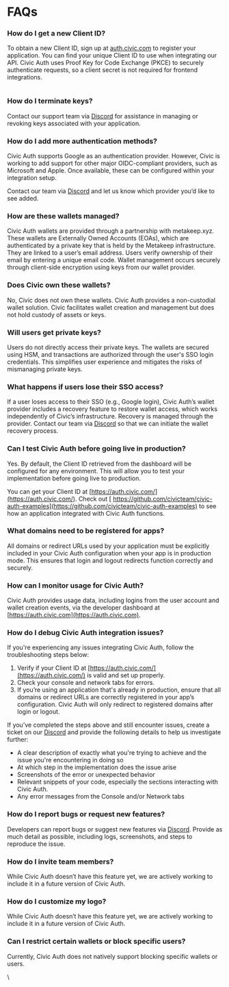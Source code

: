 # FAQs

### **How do I get a new Client ID?**

To obtain a new Client ID, sign up at [auth.civic.com](https://auth.civic.com/) to register your application. You can find your unique Client ID to use when integrating our API. Civic Auth uses Proof Key for Code Exchange (PKCE) to securely authenticate requests, so a client secret is not required for frontend integrations.

<figure><img src="https://lh7-rt.googleusercontent.com/docsz/AD_4nXfx2uBBUo2SDd3t7yK1ods96iFRn1yU-c1g1VbY0oIQ3bHXWQIrb5vgVYj1iptiTLoErNUf2MN6b6wyVGuk_q_KF97RHnJpjbKGuOfrmSIk4hZiGYtX3RRbH9h2uFVGr_FONoC1?key=bpfm59RoatPWrgL42BLuapQY" alt=""><figcaption></figcaption></figure>

### **How do I terminate keys?**

Contact our support team via [Discord](https://discord.com/invite/MWmhXauJw8/) for assistance in managing or revoking keys associated with your application.

### **How do I add more authentication methods?**

Civic Auth supports Google as an authentication provider. However, Civic is working to add support for other major OIDC-compliant providers, such as Microsoft and Apple. Once available, these can be configured within your integration setup.

Contact our team via [Discord](https://discord.com/invite/MWmhXauJw8/) and let us know which provider you’d like to see added.&#x20;

### **How are these wallets managed?**

Civic Auth wallets are provided through a partnership with metakeep.xyz. These wallets are Externally Owned Accounts (EOAs), which are authenticated by a private key that is held by the Metakeep infrastructure. They are linked to a user’s email address. Users verify ownership of their email by entering a unique email code. Wallet management occurs securely through client-side encryption using keys from our wallet provider.

### **Does Civic own these wallets?**

No, Civic does not own these wallets. Civic Auth provides a non-custodial wallet solution. Civic facilitates wallet creation and management but does not hold custody of assets or keys.

### **Will users get private keys?**

Users do not directly access their private keys. The wallets are secured using HSM, and transactions are authorized through the user's SSO login credentials. This simplifies user experience and mitigates the risks of mismanaging private keys.

### **What happens if users lose their SSO access?**

If a user loses access to their SSO (e.g., Google login), Civic Auth’s wallet provider includes a recovery feature to restore wallet access, which works independently of Civic’s infrastructure. Recovery is managed through the provider. Contact our team via [Discord](https://discord.com/invite/MWmhXauJw8/) so that we can initiate the wallet recovery process.&#x20;

### **Can I test Civic Auth before going live in production?** &#x20;

Yes. By default, the Client ID retrieved from the dashboard will be configured for any environment. This will allow you to test your implementation before going live to production.&#x20;

You can get your Client ID at [https://auth.civic.com/](https://auth.civic.com/). Check out [ https://github.com/civicteam/civic-auth-examples](https://github.com/civicteam/civic-auth-examples) to see how an application integrated with Civic Auth functions.

### **What domains need to be registered for apps?** &#x20;

All domains or redirect URLs used by your application must be explicitly included in your Civic Auth configuration when your app is in production mode. This ensures that login and logout redirects function correctly and securely. &#x20;

### **How can I monitor usage for Civic Auth?** &#x20;

Civic Auth provides usage data, including logins from the user account and wallet creation events, via the developer dashboard at [https://auth.civic.com](https://auth.civic.com). &#x20;

### **How do I debug Civic Auth integration issues?** &#x20;

If you're experiencing any issues integrating Civic Auth, follow the troubleshooting steps below:

1. Verify if your Client ID at [https://auth.civic.com/](https://auth.civic.com/) is valid and set up properly.&#x20;
2. Check your console and network tabs for errors.
3. If you’re using an application that's already in production, ensure that all domains or redirect URLs are correctly registered in your app’s configuration. Civic Auth will only redirect to registered domains after login or logout.

If you’ve completed the steps above and still encounter issues, create a ticket on our [Discord](https://discord.com/invite/MWmhXauJw8/) and provide the following details to help us investigate further:

* A clear description of exactly what you're trying to achieve and the issue you're encountering in doing so
* At which step in the implementation does the issue arise
* Screenshots of the error or unexpected behavior
* Relevant snippets of your code, especially the sections interacting with Civic Auth.
* Any error messages from the Console and/or Network tabs

### **How do I report bugs or request new features?** &#x20;

Developers can report bugs or suggest new features via [Discord](https://discord.com/invite/MWmhXauJw8/). Provide as much detail as possible, including logs, screenshots, and steps to reproduce the issue.

### **How do I invite team members?**

While Civic Auth doesn’t have this feature yet, we are actively working to include it in a future version of Civic Auth.&#x20;

### **How do I customize my logo?**

While Civic Auth doesn’t have this feature yet, we are actively working to include it in a future version of Civic Auth.&#x20;

### **Can I restrict certain wallets or block specific users?** &#x20;

Currently, Civic Auth does not natively support blocking specific wallets or users.&#x20;

\
